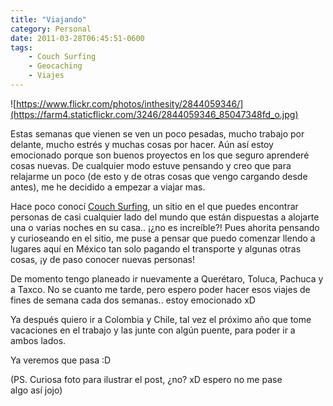 ```yaml
---
title: "Viajando"
category: Personal
date: 2011-03-28T06:45:51-0600
tags:
    - Couch Surfing
    - Geocaching
    - Viajes
---
```


![https://www.flickr.com/photos/inthesity/2844059346/](https://farm4.staticflickr.com/3246/2844059346_85047348fd_o.jpg)

Estas semanas que vienen se ven un poco pesadas, mucho trabajo por delante, mucho estrés y muchas cosas por hacer. Aún así estoy emocionado porque son buenos proyectos en los que seguro aprenderé cosas nuevas. De cualquier modo estuve pensando y creo que para relajarme un poco (de esto y de otras cosas que vengo cargando desde antes), me he decidido a empezar a viajar mas.

Hace poco conocí [Couch Surfing](http://www.couchsurfing.org/home.html), un sitio en el que puedes encontrar personas de casi cualquier lado del mundo que están dispuestas a alojarte una o varias noches en su casa.. ¡¿no es increíble?! Pues ahorita pensando y curioseando en el sitio, me puse a pensar que puedo comenzar llendo a lugares aquí en México tan solo pagando el transporte y algunas otras cosas, ¡y de paso conocer nuevas personas!

De momento tengo planeado ir nuevamente a Querétaro, Toluca, Pachuca y a Taxco. No se cuanto me tarde, pero espero poder hacer esos viajes de fines de semana cada dos semanas.. estoy emocionado xD

Ya después quiero ir a Colombia y Chile, tal vez el próximo año que tome vacaciones en el trabajo y las junte con algún puente, para poder ir a ambos lados.

Ya veremos que pasa :D

(PS. Curiosa foto para ilustrar el post, ¿no? xD espero no me pase algo así jojo)